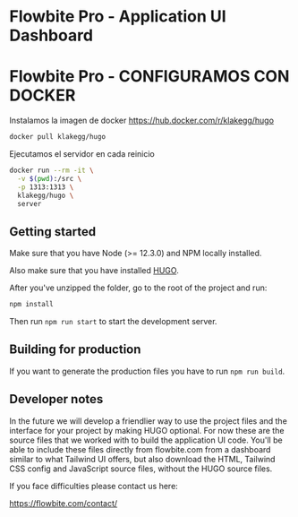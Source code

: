 # Flowbite Pro - Application UI Dashboard

# Flowbite Pro - CONFIGURAMOS CON DOCKER

Instalamos la imagen de docker https://hub.docker.com/r/klakegg/hugo
```bash
docker pull klakegg/hugo
```


Ejecutamos el servidor en cada reinicio
```bash
docker run --rm -it \
  -v $(pwd):/src \
  -p 1313:1313 \
  klakegg/hugo \
  server
```

## Getting started

Make sure that you have Node (>= 12.3.0) and NPM locally installed. 

Also make sure that you have installed [HUGO](https://gohugo.io/getting-started/quick-start/).

After you've unzipped the folder, go to the root of the project and run:

```bash
npm install
```

Then run `npm run start` to start the development server.

## Building for production

If you want to generate the production files you have to run `npm run build`.

## Developer notes

In the future we will develop a friendlier way to use the project files and the interface for your project by making HUGO optional. For now these are the source files that we worked with to build the application UI code. You'll be able to include these files directly from flowbite.com from a dashboard similar to what Tailwind UI offers, but also download the HTML, Tailwind CSS config and JavaScript source files, without the HUGO source files.

If you face difficulties please contact us here:

https://flowbite.com/contact/
